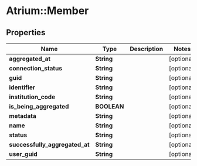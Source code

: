# Atrium::Member

## Properties
Name | Type | Description | Notes
------------ | ------------- | ------------- | -------------
**aggregated_at** | **String** |  | [optional] 
**connection_status** | **String** |  | [optional] 
**guid** | **String** |  | [optional] 
**identifier** | **String** |  | [optional] 
**institution_code** | **String** |  | [optional] 
**is_being_aggregated** | **BOOLEAN** |  | [optional] 
**metadata** | **String** |  | [optional] 
**name** | **String** |  | [optional] 
**status** | **String** |  | [optional] 
**successfully_aggregated_at** | **String** |  | [optional] 
**user_guid** | **String** |  | [optional] 


